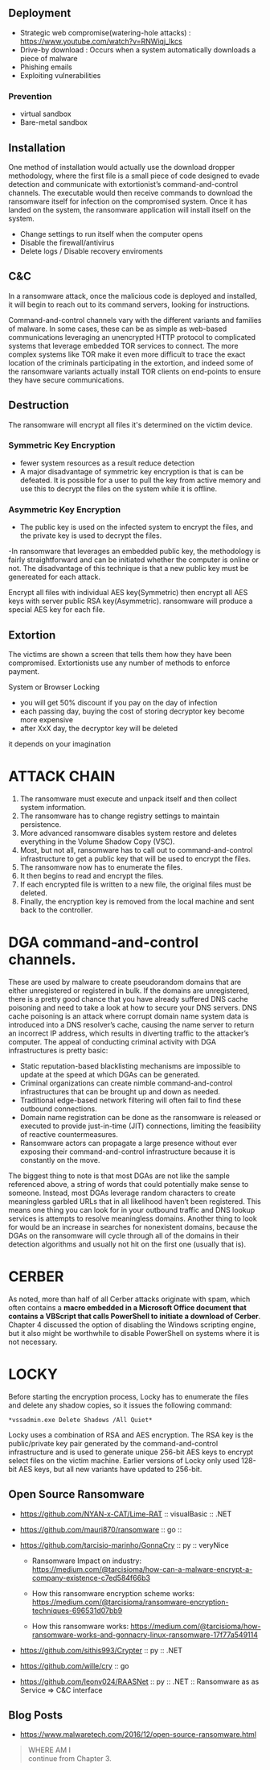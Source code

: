 ## Deployment
- Strategic web compromise(watering-hole attacks) : https://www.youtube.com/watch?v=RNWiqj_lkcs
- Drive-by download : Occurs when a system automatically downloads a piece of malware
- Phishing emails
- Exploiting vulnerabilities

### Prevention
- virtual sandbox
- Bare-metal sandbox


## Installation
One method of installation would actually use the download dropper methodology, where the first file is a small piece of code designed to evade detection and communicate with extortionist’s command-and-control channels. The executable would then receive commands to download the ransomware itself for infection on the compromised system. Once it has landed on the system, the ransomware application will install itself on the system.

- Change settings to run itself when the computer opens
- Disable the firewall/antivirus
- Delete logs / Disable recovery enviroments


## C&C
In a ransomware attack, once the malicious code is deployed and installed, it will begin to reach out to its command servers, looking for instructions.

Command-and-control channels vary with the different variants and families of malware. In some cases, these can be as simple as web-based communications leveraging an unencrypted HTTP protocol to complicated systems that leverage embedded TOR services to connect. The more complex systems like TOR make it even more difficult to trace the exact location of the criminals participating in the extortion, and indeed some of the ransomware variants actually install TOR clients on end-points to ensure they have secure communications.


## Destruction
The ransomware will encrypt all files it's determined on the victim device.

### Symmetric Key Encryption
- fewer system resources as a result reduce detection
- A major disadvantage of symmetric key encryption is that is can be defeated. It is possible for a user to pull the key from active memory and use this to decrypt the files on the system while it is offline.

### Asymmetric Key Encryption
- The public key is used on the infected system to encrypt the files, and the private key is used to decrypt the files.

-In ransomware that leverages an embedded public key, the methodology is fairly straightforward and can be initiated whether the computer is online or not. The disadvantage of this technique is that a new public key must be genereated for each attack.


Encrypt all files with individual AES key(Symmetric) then encrypt all AES keys with server public RSA key(Asymmetric). ransomware will produce a special AES key for each file.



## Extortion
The victims are shown a screen that tells them how they have been compromised. Extortionists use any number of methods to enforce payment.

System or Browser Locking

- you will get 50% discount if you pay on the day of infection
- each passing day, buying the cost of storing decryptor key become more expensive
- after XxX day, the decryptor key will be deleted

it depends on your imagination



# ATTACK CHAIN
1. The ransomware must execute and unpack itself and then collect system information.
2. The ransomware has to change registry settings to maintain persistence.
3. More advanced ransomware disables system restore and deletes everything in the Volume Shadow Copy (VSC).
4. Most, but not all, ransomware has to call out to command-and-control infrastructure to get a public key that will be used to encrypt the files.
5. The ransomware now has to enumerate the files.
6. It then begins to read and encrypt the files.
7. If each encrypted file is written to a new file, the original files must be deleted.
8. Finally, the encryption key is removed from the local machine and sent back to the controller.

# DGA command-and-control channels.
These are used by malware to create pseudorandom domains that are either unregistered or registered in bulk. If the domains are unregistered, there is a pretty good chance that you have already suffered DNS cache poisoning and need to take a look at how to secure your DNS servers. DNS cache poisoning is an attack where  corrupt domain name system data is introduced into a DNS resolver’s cache, causing the name server to return an incorrect IP address, which results in diverting traffic to the attacker’s computer. The appeal of conducting criminal activity with DGA infrastructures is pretty basic: 
- Static reputation-based blacklisting mechanisms are impossible to update at the speed at which DGAs can be generated.
- Criminal organizations can create nimble command-and-control infrastructures that can be brought up and down as needed.
- Traditional edge-based network filtering will often fail to find these outbound connections.
- Domain name registration can be done as the ransomware is released or executed to provide just-in-time (JIT) connections, limiting the feasibility of reactive countermeasures.
- Ransomware actors can propagate a large presence without ever exposing their command-and-control infrastructure because it is constantly on the move.

The biggest thing to note is that most DGAs are not like the sample referenced above, a string of words that could potentially make sense to someone. Instead, most DGAs leverage random characters to create meaningless garbled URLs that in all likelihood haven’t been registered. This means one thing you can look for in your outbound traffic and DNS lookup services is attempts to resolve meaningless domains. Another thing to look for would be an increase in searches for nonexistent domains, because the DGAs on the ransomware will cycle through all of the domains in their detection algorithms and usually not hit on the first one (usually that is).

# CERBER

As noted, more than half of all Cerber attacks originate with spam, which often contains a **macro embedded in a Microsoft Office document that contains a VBScript that calls PowerShell to initiate a download of Cerber**. Chapter 4 discussed the option of disabling the Windows scripting engine, but it also might be worthwhile to disable PowerShell on systems where it is not necessary.


# LOCKY

Before starting the encryption process, Locky has to enumerate the files and delete any shadow copies, so it issues the following command:
    
    *vssadmin.exe Delete Shadows /All Quiet*

Locky uses a combination of RSA and AES encryption. The RSA key is the public/private key pair generated by the command-and-control infrastructure and is used to generate unique 256-bit AES keys to encrypt select files on the victim machine. Earlier versions of Locky only used 128-bit AES keys, but all new variants have updated to 256-bit.

## Open Source Ransomware
- https://github.com/NYAN-x-CAT/Lime-RAT :: visualBasic :: .NET
- https://github.com/mauri870/ransomware :: go :: 
- https://github.com/tarcisio-marinho/GonnaCry :: py :: veryNice
    - Ransomware Impact on industry: https://medium.com/@tarcisioma/how-can-a-malware-encrypt-a-company-existence-c7ed584f66b3

    - How this ransomware encryption scheme works: https://medium.com/@tarcisioma/ransomware-encryption-techniques-696531d07bb9

    - How this ransomware works: https://medium.com/@tarcisioma/how-ransomware-works-and-gonnacry-linux-ransomware-17f77a549114

- https://github.com/sithis993/Crypter :: py :: .NET
- https://github.com/wille/cry :: go
- https://github.com/leonv024/RAASNet :: py :: .NET :: Ransomware as as Service => C&C interface



## Blog Posts

- https://www.malwaretech.com/2016/12/open-source-ransomware.html









> WHERE AM I <br>
> continue from Chapter 3.